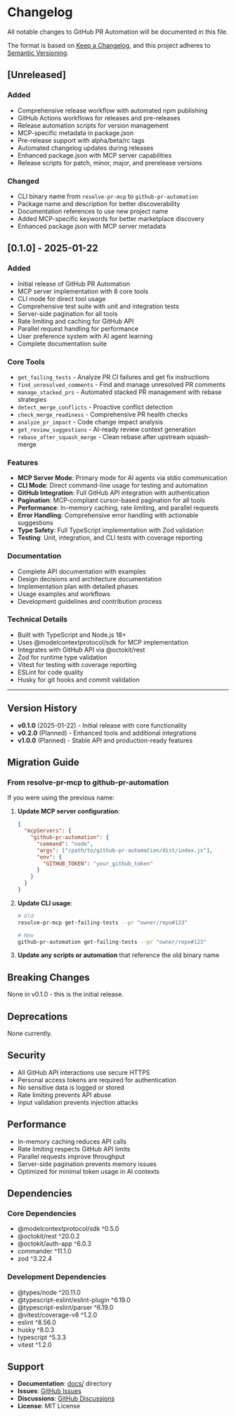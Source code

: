 # Changelog

All notable changes to GitHub PR Automation will be documented in this file.

The format is based on [Keep a Changelog](https://keepachangelog.com/en/1.0.0/),
and this project adheres to [Semantic Versioning](https://semver.org/spec/v2.0.0.html).

## [Unreleased]

### Added
- Comprehensive release workflow with automated npm publishing
- GitHub Actions workflows for releases and pre-releases
- Release automation scripts for version management
- MCP-specific metadata in package.json
- Pre-release support with alpha/beta/rc tags
- Automated changelog updates during releases
- Enhanced package.json with MCP server capabilities
- Release scripts for patch, minor, major, and prerelease versions

### Changed
- CLI binary name from `resolve-pr-mcp` to `github-pr-automation`
- Package name and description for better discoverability
- Documentation references to use new project name
- Added MCP-specific keywords for better marketplace discovery
- Enhanced package.json with MCP server metadata

## [0.1.0] - 2025-01-22

### Added
- Initial release of GitHub PR Automation
- MCP server implementation with 8 core tools
- CLI mode for direct tool usage
- Comprehensive test suite with unit and integration tests
- Server-side pagination for all tools
- Rate limiting and caching for GitHub API
- Parallel request handling for performance
- User preference system with AI agent learning
- Complete documentation suite

### Core Tools
- `get_failing_tests` - Analyze PR CI failures and get fix instructions
- `find_unresolved_comments` - Find and manage unresolved PR comments
- `manage_stacked_prs` - Automated stacked PR management with rebase strategies
- `detect_merge_conflicts` - Proactive conflict detection
- `check_merge_readiness` - Comprehensive PR health checks
- `analyze_pr_impact` - Code change impact analysis
- `get_review_suggestions` - AI-ready review context generation
- `rebase_after_squash_merge` - Clean rebase after upstream squash-merge

### Features
- **MCP Server Mode**: Primary mode for AI agents via stdio communication
- **CLI Mode**: Direct command-line usage for testing and automation
- **GitHub Integration**: Full GitHub API integration with authentication
- **Pagination**: MCP-compliant cursor-based pagination for all tools
- **Performance**: In-memory caching, rate limiting, and parallel requests
- **Error Handling**: Comprehensive error handling with actionable suggestions
- **Type Safety**: Full TypeScript implementation with Zod validation
- **Testing**: Unit, integration, and CLI tests with coverage reporting

### Documentation
- Complete API documentation with examples
- Design decisions and architecture documentation
- Implementation plan with detailed phases
- Usage examples and workflows
- Development guidelines and contribution process

### Technical Details
- Built with TypeScript and Node.js 18+
- Uses @modelcontextprotocol/sdk for MCP implementation
- Integrates with GitHub API via @octokit/rest
- Zod for runtime type validation
- Vitest for testing with coverage reporting
- ESLint for code quality
- Husky for git hooks and commit validation

---

## Version History

- **v0.1.0** (2025-01-22) - Initial release with core functionality
- **v0.2.0** (Planned) - Enhanced tools and additional integrations
- **v1.0.0** (Planned) - Stable API and production-ready features

## Migration Guide

### From resolve-pr-mcp to github-pr-automation

If you were using the previous name:

1. **Update MCP server configuration**:
   ```json
   {
     "mcpServers": {
       "github-pr-automation": {
         "command": "node",
         "args": ["/path/to/github-pr-automation/dist/index.js"],
         "env": {
           "GITHUB_TOKEN": "your_github_token"
         }
       }
     }
   }
   ```

2. **Update CLI usage**:
   ```bash
   # Old
   resolve-pr-mcp get-failing-tests --pr "owner/repo#123"
   
   # New
   github-pr-automation get-failing-tests --pr "owner/repo#123"
   ```

3. **Update any scripts or automation** that reference the old binary name

## Breaking Changes

None in v0.1.0 - this is the initial release.

## Deprecations

None currently.

## Security

- All GitHub API interactions use secure HTTPS
- Personal access tokens are required for authentication
- No sensitive data is logged or stored
- Rate limiting prevents API abuse
- Input validation prevents injection attacks

## Performance

- In-memory caching reduces API calls
- Rate limiting respects GitHub API limits
- Parallel requests improve throughput
- Server-side pagination prevents memory issues
- Optimized for minimal token usage in AI contexts

## Dependencies

### Core Dependencies
- @modelcontextprotocol/sdk ^0.5.0
- @octokit/rest ^20.0.2
- @octokit/auth-app ^6.0.3
- commander ^11.1.0
- zod ^3.22.4

### Development Dependencies
- @types/node ^20.11.0
- @typescript-eslint/eslint-plugin ^6.19.0
- @typescript-eslint/parser ^6.19.0
- @vitest/coverage-v8 ^1.2.0
- eslint ^8.56.0
- husky ^8.0.3
- typescript ^5.3.3
- vitest ^1.2.0

## Support

- **Documentation**: [docs/](./docs/) directory
- **Issues**: [GitHub Issues](https://github.com/jmalicki/github-pr-automation/issues)
- **Discussions**: [GitHub Discussions](https://github.com/jmalicki/github-pr-automation/discussions)
- **License**: MIT License
